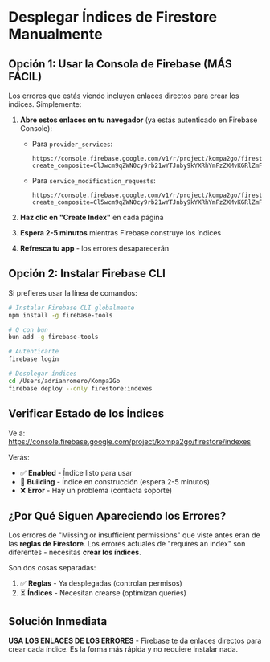 # Desplegar Índices de Firestore Manualmente

## Opción 1: Usar la Consola de Firebase (MÁS FÁCIL)

Los errores que estás viendo incluyen enlaces directos para crear los índices. Simplemente:

1. **Abre estos enlaces en tu navegador** (ya estás autenticado en Firebase Console):

   - Para `provider_services`:
     ```
     https://console.firebase.google.com/v1/r/project/kompa2go/firestore/indexes?create_composite=ClJwcm9qZWN0cy9rb21wYTJnby9kYXRhYmFzZXMvKGRlZmF1bHQpL2NvbGxlY3Rpb25Hcm91cHMvcHJvdmlkZXJfc2VydmljZXMvaW5kZXhlcy9fEAEaDgoKcHJvdmlkZXJJZBABGg0KCWNyZWF0ZWRBdBACGgwKCF9fbmFtZV9fEAI
     ```

   - Para `service_modification_requests`:
     ```
     https://console.firebase.google.com/v1/r/project/kompa2go/firestore/indexes?create_composite=Cl5wcm9qZWN0cy9rb21wYTJnby9kYXRhYmFzZXMvKGRlZmF1bHQpL2NvbGxlY3Rpb25Hcm91cHMvc2VydmljZV9tb2RpZmljYXRpb25fcmVxdWVzdHMvaW5kZXhlcy9fEAEaDgoKcHJvdmlkZXJJZBABGg0KCWNyZWF0ZWRBdBACGgwKCF9fbmFtZV9fEAI
     ```

2. **Haz clic en "Create Index"** en cada página

3. **Espera 2-5 minutos** mientras Firebase construye los índices

4. **Refresca tu app** - los errores desaparecerán

## Opción 2: Instalar Firebase CLI

Si prefieres usar la línea de comandos:

```bash
# Instalar Firebase CLI globalmente
npm install -g firebase-tools

# O con bun
bun add -g firebase-tools

# Autenticarte
firebase login

# Desplegar índices
cd /Users/adrianromero/Kompa2Go
firebase deploy --only firestore:indexes
```

## Verificar Estado de los Índices

Ve a: https://console.firebase.google.com/project/kompa2go/firestore/indexes

Verás:
- ✅ **Enabled** - Índice listo para usar
- 🔄 **Building** - Índice en construcción (espera 2-5 minutos)
- ❌ **Error** - Hay un problema (contacta soporte)

## ¿Por Qué Siguen Apareciendo los Errores?

Los errores de "Missing or insufficient permissions" que viste antes eran de las **reglas de Firestore**.
Los errores actuales de "requires an index" son diferentes - necesitas **crear los índices**.

Son dos cosas separadas:
1. ✅ **Reglas** - Ya desplegadas (controlan permisos)
2. ⏳ **Índices** - Necesitan crearse (optimizan queries)

## Solución Inmediata

**USA LOS ENLACES DE LOS ERRORES** - Firebase te da enlaces directos para crear cada índice. Es la forma más rápida y no requiere instalar nada.
